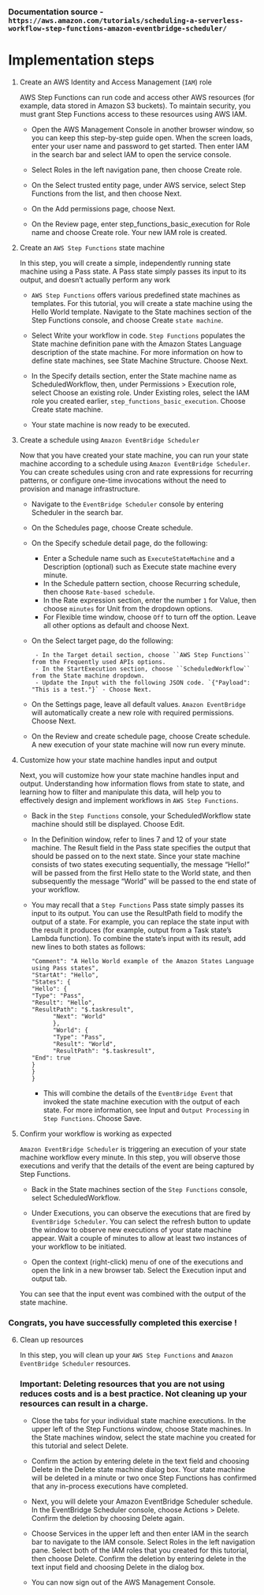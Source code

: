 ### Documentation source - `https://aws.amazon.com/tutorials/scheduling-a-serverless-workflow-step-functions-amazon-eventbridge-scheduler/`

# Implementation steps

1.  Create an AWS Identity and Access Management (`IAM`) role

    AWS Step Functions can run code and access other AWS resources (for example, data stored in Amazon S3 buckets). To maintain security, you must grant Step Functions access to these resources using AWS IAM.

    - Open the AWS Management Console in another browser window, so you can keep this step-by-step guide open. When the screen loads, enter your user name and password to get started. Then enter IAM in the search bar and select IAM to open the service console.

    - Select Roles in the left navigation pane, then choose Create role.

    - On the Select trusted entity page, under AWS service, select Step Functions from the list, and then choose Next.

    - On the Add permissions page, choose Next.

    - On the Review page, enter step_functions_basic_execution for Role name and choose Create role. Your new IAM role is created.

2.  Create an `AWS Step Functions` state machine

    In this step, you will create a simple, independently running state machine using a Pass state. A Pass state simply passes its input to its output, and doesn’t actually perform any work

    - `AWS Step Functions` offers various predefined state machines as templates. For this tutorial, you will create a state machine using the Hello World template. Navigate to the State machines section of the Step Functions console, and choose Create `state machine`.

    - Select Write your workflow in code. `Step Functions` populates the State machine definition pane with the Amazon States Language description of the state machine. For more information on how to define state machines, see State Machine Structure. Choose Next.

    - In the Specify details section, enter the State machine name as ScheduledWorkflow, then, under Permissions > Execution role, select Choose an existing role. Under Existing roles, select the IAM role you created earlier, `step_functions_basic_execution`. Choose Create state machine.

    - Your state machine is now ready to be executed.

3.  Create a schedule using `Amazon EventBridge Scheduler`

    Now that you have created your state machine, you can run your state machine according to a schedule using `Amazon EventBridge Scheduler`. You can create schedules using cron and rate expressions for recurring patterns, or configure one-time invocations without the need to provision and manage infrastructure.

    - Navigate to the `EventBridge Scheduler` console by entering Scheduler in the search bar.

    - On the Schedules page, choose Create schedule.

    - On the Specify schedule detail page, do the following:

      - Enter a Schedule name such as `ExecuteStateMachine` and a Description (optional) such as Execute state machine every minute.
      - In the Schedule pattern section, choose Recurring schedule, then choose `Rate-based schedule`.
      - In the Rate expression section, enter the number `1` for Value, then choose `minutes` for Unit from the dropdown options.
      - For Flexible time window, choose `Off` to turn off the option. Leave all other options as default and choose Next.

    - On the Select target page, do the following:

           - In the Target detail section, choose ``AWS Step Functions`` from the Frequently used APIs options.
           - In the StartExecution section, choose ``ScheduledWorkflow`` from the State machine dropdown.
           - Update the Input with the following JSON code. `{"Payload": "This is a test."}` - Choose Next.

    - On the Settings page, leave all default values. `Amazon EventBridge` will automatically create a new role with required permissions. Choose Next.

    - On the Review and create schedule page, choose Create schedule. A new execution of your state machine will now run every minute.

4.  Customize how your state machine handles input and output

    Next, you will customize how your state machine handles input and output. Understanding how information flows from state to state, and learning how to filter and manipulate this data, will help you to effectively design and implement workflows in `AWS Step Functions`.

    - Back in the `Step Functions` console, your ScheduledWorkflow state machine should still be displayed. Choose Edit.

    - In the Definition window, refer to lines 7 and 12 of your state machine. The Result field in the Pass state specifies the output that should be passed on to the next state. Since your state machine consists of two states executing sequentially, the message “Hello!” will be passed from the first Hello state to the World state, and then subsequently the message “World” will be passed to the end state of your workflow.

    - You may recall that a `Step Functions` Pass state simply passes its input to its output. You can use the ResultPath field to modify the output of a state. For example, you can replace the state input with the result it produces (for example, output from a Task state’s Lambda function). To combine the state’s input with its result, add new lines to both states as follows:

      ```{
      "Comment": "A Hello World example of the Amazon States Language using Pass states",
      "StartAt": "Hello",
      "States": {
      "Hello": {
      "Type": "Pass",
      "Result": "Hello",
      "ResultPath": "$.taskresult",
            "Next": "World"
            },
            "World": {
            "Type": "Pass",
            "Result": "World",
            "ResultPath": "$.taskresult",
      "End": true
      }
      }
      }
      ```

      - This will combine the details of the `EventBridge Event` that invoked the state machine execution with the output of each state. For more information, see Input and `Output Processing` in `Step Functions`. Choose Save.

5.  Confirm your workflow is working as expected

    `Amazon EventBridge Scheduler` is triggering an execution of your state machine workflow every minute. In this step, you will observe those executions and verify that the details of the event are being captured by Step Functions.

    - Back in the State machines section of the `Step Functions` console, select ScheduledWorkflow.

    - Under Executions, you can observe the executions that are fired by `EventBridge Scheduler`. You can select the refresh button to update the window to observe new executions of your state machine appear. Wait a couple of minutes to allow at least two instances of your workflow to be initiated.

    - Open the context (right-click) menu of one of the executions and open the link in a new browser tab. Select the Execution input and output tab.

    You can see that the input event was combined with the output of the state machine.

### Congrats, you have successfully completed this exercise !

6. Clean up resources

   In this step, you will clean up your `AWS Step Functions` and `Amazon EventBridge Scheduler` resources.

   ### Important: Deleting resources that you are not using reduces costs and is a best practice. Not cleaning up your resources can result in a charge.

   - Close the tabs for your individual state machine executions. In the upper left of the Step Functions window, choose State machines. In the State machines window, select the state machine you created for this tutorial and select Delete.

   - Confirm the action by entering delete in the text field and choosing Delete in the Delete state machine dialog box. Your state machine will be deleted in a minute or two once Step Functions has confirmed that any in-process executions have completed.

   - Next, you will delete your Amazon EventBridge Scheduler schedule. In the EventBridge Scheduler console, choose Actions > Delete. Confirm the deletion by choosing Delete again.

   - Choose Services in the upper left and then enter IAM in the search bar to navigate to the IAM console. Select Roles in the left navigation pane. Select both of the IAM roles that you created for this tutorial, then choose Delete. Confirm the deletion by entering delete in the text input field and choosing Delete in the dialog box.

   - You can now sign out of the AWS Management Console.
